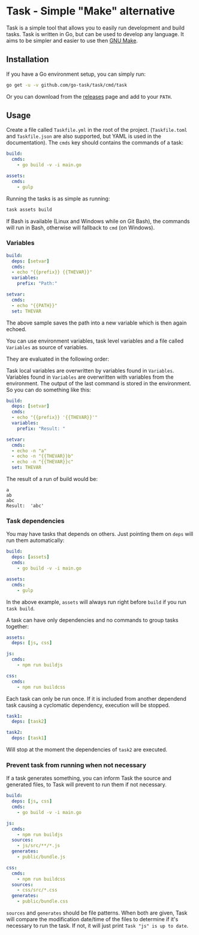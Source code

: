 # Task - Simple "Make" alternative

Task is a simple tool that allows you to easily run development and build
tasks. Task is written in Go, but can be used to develop any language.
It aims to be simpler and easier to use then [GNU Make][make].

## Installation

If you have a Go environment setup, you can simply run:

```bash
go get -u -v github.com/go-task/task/cmd/task
```

Or you can download from the [releases][releases] page and add to your `PATH`.

## Usage

Create a file called `Taskfile.yml` in the root of the project.
(`Taskfile.toml` and `Taskfile.json` are also supported, but YAML is used in
the documentation). The `cmds` key should contains the commands of a task:

```yml
build:
  cmds:
    - go build -v -i main.go

assets:
  cmds:
    - gulp
```

Running the tasks is as simple as running:

```bash
task assets build
```

If Bash is available (Linux and Windows while on Git Bash), the commands will
run in Bash, otherwise will fallback to `cmd` (on Windows).

### Variables

```yml
build:
  deps: [setvar]
  cmds:
  - echo "{{prefix}} {{THEVAR}}"
  variables:
    prefix: "Path:"

setvar:
  cmds:
  - echo "{{PATH}}"
  set: THEVAR
```

The above sample saves the path into a new variable which is then again echoed.

You can use environment variables, task level variables and a file called `Variables` as source of variables.

They are evaluated in the following order:

Task local variables are overwritten by variables found in `Variables`. Variables found in `Variables` are overwritten with variables from the environment. The output of the last command is stored in the environment. So you can do something like this:

```yml
build:
  deps: [setvar]
  cmds:
  - echo "{{prefix}} '{{THEVAR}}'"
  variables:
    prefix: "Result: "

setvar:
  cmds:
  - echo -n "a"
  - echo -n "{{THEVAR}}b"
  - echo -n "{{THEVAR}}c"
  set: THEVAR
```

The result of a run of build would be:

```
a
ab
abc
Result:  'abc'
```

### Task dependencies

You may have tasks that depends on others. Just pointing them on `deps` will
run them automatically:

```yml
build:
  deps: [assets]
  cmds:
    - go build -v -i main.go

assets:
  cmds:
    - gulp
```

In the above example, `assets` will always run right before `build` if you run
`task build`.

A task can have only dependencies and no commands to group tasks together:

```yml
assets:
  deps: [js, css]

js:
  cmds:
    - npm run buildjs

css:
  cmds:
    - npm run buildcss
```

Each task can only be run once. If it is included from another dependend task causing
a cyclomatic dependency, execution will be stopped.

```yml
task1:
  deps: [task2]

task2:
  deps: [task1]
```

Will stop at the moment the dependencies of `task2` are executed.

### Prevent task from running when not necessary

If a task generates something, you can inform Task the source and generated
files, to Task will prevent to run them if not necessary.

```yml
build:
  deps: [js, css]
  cmds:
    - go build -v -i main.go

js:
  cmds:
    - npm run buildjs
  sources:
    - js/src/**/*.js
  generates:
    - public/bundle.js

css:
  cmds:
    - npm run buildcss
  sources:
    - css/src/*.css
  generates:
    - public/bundle.css
```

`sources` and `generates` should be file patterns. When both are given, Task
will compare the modification date/time of the files to determine if it's
necessary to run the task. If not, it will just print
`Task "js" is up to date`.

[make]: https://www.gnu.org/software/make/
[releases]: https://github.com/go-task/task/releases
